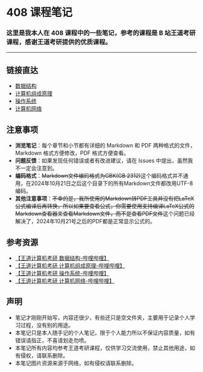 # 408 课程笔记

### 这里是我本人在 408 课程中的一些笔记，参考的课程是 B 站王道考研课程，感谢王道考研提供的优质课程。

---

## 链接直达

- [数据结构](./DS)
- [计算机组成原理](./Comp_Org&Arch)
- [操作系统](./OS)
- [计算机网络](./Comp_Netw)

## 注意事项

- **浏览笔记**：每个章节和小节都有详细的 Markdown 和 PDF 两种格式的文件，Markdown 格式方便修改，PDF 格式方便查看。
- **问题反馈**：如果发现任何错误或者有改进建议，请在 Issues 中提出，虽然我不一定会注意到。
- **编码格式**：<s>Markdown文件编码格式为GBK(GB 2312)</s>这个编码格式并不通用，在2024年10月21日之后这个目录下的所有Markdown文件都改用UTF-8编码。
- **其他注意事项**：<s>不幸的是，我所使用的Markdown转PDF工具并没有把LaTeX公式编译后再转换，所以如果要查看公式，你需要使用支持编译LaTeX公式的Markdown查看器来查看Markdown文件，而不是查看PDF文件</s>这个问题已经解决了，2024年10月21号之后的PDF都是正常显示公式的。

## 参考资源

- [【王道计算机考研 数据结构-哔哩哔哩】](https://b23.tv/n70J0ce)
- [【王道计算机考研 计算机组成原理-哔哩哔哩】](https://b23.tv/oNcpzQI)
- [【王道计算机考研 操作系统-哔哩哔哩】](https://b23.tv/AJy6Mjy)
- [【王道计算机考研 计算机网络-哔哩哔哩】](https://b23.tv/hbkpbsu)

## 声明

- 笔记才刚刚开始写，内容还很少，有些还只是空文件夹，主要用于记录个人学习过程，没有别的用途。
- 本笔记只是本人随手记的个人笔记，限于个人能力所以不保证内容质量，如有错误请指正，不喜请划走勿喷。
- 本笔记所有内容均参考王道考研课程，仅供学习交流使用，禁止其他用途，如有侵权，请联系删除。
- 本笔记图片资源来源于网络，如有侵权请联系删除。
